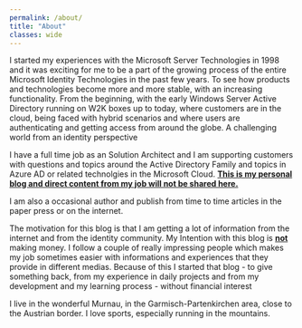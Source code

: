 ```yaml
---
permalink: /about/
title: "About"
classes: wide
---
```


I started my experiences with the Microsoft Server Technologies in 1998 and it was exciting for me to be a part of the growing process of the entire Microsoft Identity Technologies in the past few years. To see how products and technologies become more and more stable, with an increasing functionality. From the beginning, with the early Windows Server Active Directory running on W2K boxes up to today, where customers are in the cloud, being faced with hybrid scenarios and where users are authenticating and getting access from around the globe. A challenging world from an identity perspective

I have a full time job as an Solution Architect and I am supporting customers with questions and topics around the Active Directory Family and topics in Azure AD or related technolgies in the Microsoft Cloud.  **<u>This is my personal blog and direct content from my job will not be shared here.</u>** 

I am also a occasional author and publish from time to time articles in the paper press or on the internet.

The motivation for this blog is that I am getting a lot of information from the internet and from the identity community. My Intention with this blog is <u><b>not</b></u> making money.
I follow a couple of really impressing people which makes my job sometimes easier with informations and experiences that they provide in different medias. Because of this I started that blog - to give something back, from my experience in daily projects and from my development and my learning process - without financial interest

I live in the wonderful Murnau, in the Garmisch-Partenkirchen area, close to the Austrian border. I love sports, especially running in the mountains. 


